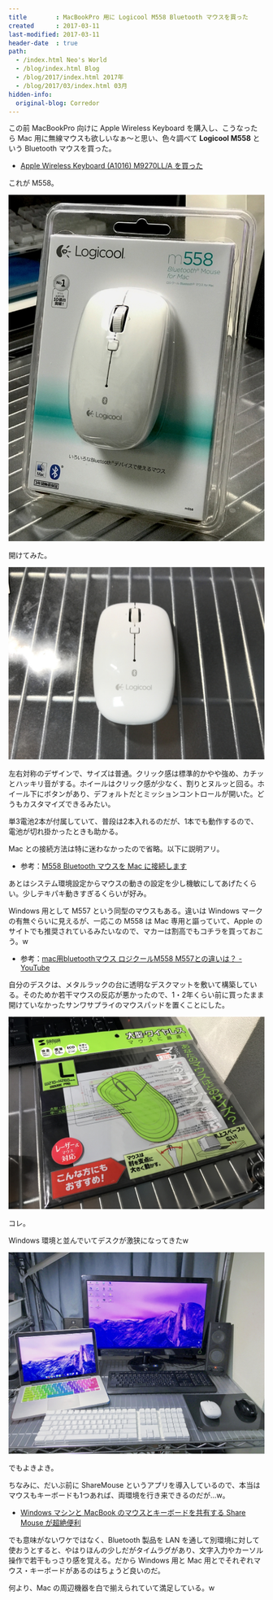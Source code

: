 ```yaml
---
title        : MacBookPro 用に Logicool M558 Bluetooth マウスを買った
created      : 2017-03-11
last-modified: 2017-03-11
header-date  : true
path:
  - /index.html Neo's World
  - /blog/index.html Blog
  - /blog/2017/index.html 2017年
  - /blog/2017/03/index.html 03月
hidden-info:
  original-blog: Corredor
---
```


この前 MacBookPro 向けに Apple Wireless Keyboard を購入し、こうなったら Mac 用に無線マウスも欲しいなぁ〜と思い、色々調べて __Logicool M558__ という Bluetooth マウスを買った。

- [Apple Wireless Keyboard (A1016) M9270LL/A を買った](/blog/2017/03/05-02.html)

これが M558。

![マウス](11-01-01.jpg)

開けてみた。

![普通](11-01-02.jpg)

左右対称のデザインで、サイズは普通。クリック感は標準的かやや強め、カチッとハッキリ音がする。ホイールはクリック感が少なく、割りとヌルッと回る。ホイール下にボタンがあり、デフォルトだとミッションコントロールが開いた。どうもカスタマイズできるみたい。

単3電池2本が付属していて、普段は2本入れるのだが、1本でも動作するので、電池が切れ掛かったときも助かる。

Mac との接続方法は特に迷わなかったので省略。以下に説明アリ。

- 参考：[M558 Bluetooth マウスを Mac に接続します](http://support.logicool.co.jp/ja_jp/article/48485?product=a0qi00000069vAbAAI)

あとはシステム環境設定からマウスの動きの設定を少し機敏にしてあげたくらい。少しテキパキ動きすぎるくらいが好み。

Windows 用として M557 という同型のマウスもある。違いは Windows マークの有無ぐらいに見えるが、一応この M558 は Mac 専用と謳っていて、Apple のサイトでも推奨されているみたいなので、マカーは割高でもコチラを買っておこう。w

- 参考：[mac用bluetoothマウス ロジクールM558 M557との違いは？ - YouTube](https://www.youtube.com/watch?v=i3GFvXputbU)

自分のデスクは、メタルラックの台に透明なデスクマットを敷いて構築している。そのためか若干マウスの反応が悪かったので、1・2年くらい前に買ったまま開けていなかったサンワサプライのマウスパッドを置くことにした。

![マウスパッド](11-01-03.jpg)

コレ。

Windows 環境と並んでいてデスクが激狭になってきたw

![デスク激狭](11-01-04.jpg)

でもよきよき。

ちなみに、だいぶ前に ShareMouse というアプリを導入しているので、本当はマウスもキーボードも1つあれば、両環境を行き来できるのだが…w。

- [Windows マシンと MacBook のマウスとキーボードを共有する Share Mouse が超絶便利](/blog/2016/05/13-01.html)

でも意味がないワケではなく、Bluetooth 製品を LAN を通して別環境に対して使おうとすると、やはりほんの少しだがタイムラグがあり、文字入力やカーソル操作で若干もっさり感を覚える。だから Windows 用と Mac 用とでそれぞれマウス・キーボードがあるのはちょうど良いのだ。

何より、Mac の周辺機器を白で揃えられていて満足している。w
